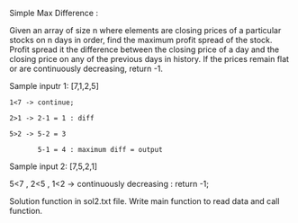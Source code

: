 Simple Max Difference : 

Given an array of size n where elements are closing prices of a particular stocks on n days in order, 
find the maximum profit spread of the stock. Profit spread it the difference between the closing price of a day and the closing price on any of the previous days in history. 
If the prices remain flat or are continuously decreasing, return -1.

Sample inputr 1: 
[7,1,2,5]  

    1<7 -> continue;

    2>1 -> 2-1 = 1 : diff

    5>2 -> 5-2 = 3

           5-1 = 4 : maximum diff = output

Sample input 2:
[7,5,2,1]

5<7 , 2<5 , 1<2 -> continuously decreasing : return -1;
    
Solution function in sol2.txt file. Write main function to read data and call function.
